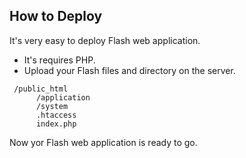 ## How to Deploy

  It's very easy to deploy Flash web application.

  - It's requires PHP.
  - Upload your Flash files and directory on the server.

```
 /public_html
      /application
      /system
      .htaccess
      index.php
```

  Now yor Flash web application is ready to go.
